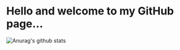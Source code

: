 # Hello and welcome to my GitHub page...
![Anurag's github stats](https://github-readme-stats.vercel.app/api?username=Focusvity)
